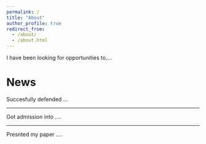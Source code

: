 ```yaml
---
permalink: /
title: "About"
author_profile: true
redirect_from: 
  - /about/
  - /about.html
---
```


I have been looking for opportunities to....

News
======
Succesfully defended ...

------

Got admission into ....

------

Presnted my paper ....

